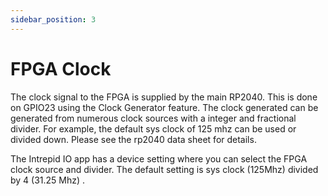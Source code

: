 ```yaml
---
sidebar_position: 3
---
```


# FPGA Clock

The clock signal to the FPGA is supplied by the main RP2040. This is done on GPIO23 using the Clock Generator feature. The clock generated can be generated from numerous clock sources with a integer and fractional divider. For example, the default sys clock of 125 mhz can be used or divided down. Please see the rp2040 data sheet for details.

The Intrepid IO app has a device setting where you can select the FPGA clock source and divider. The default setting is sys clock (125Mhz) divided by 4 (31.25 Mhz) .

